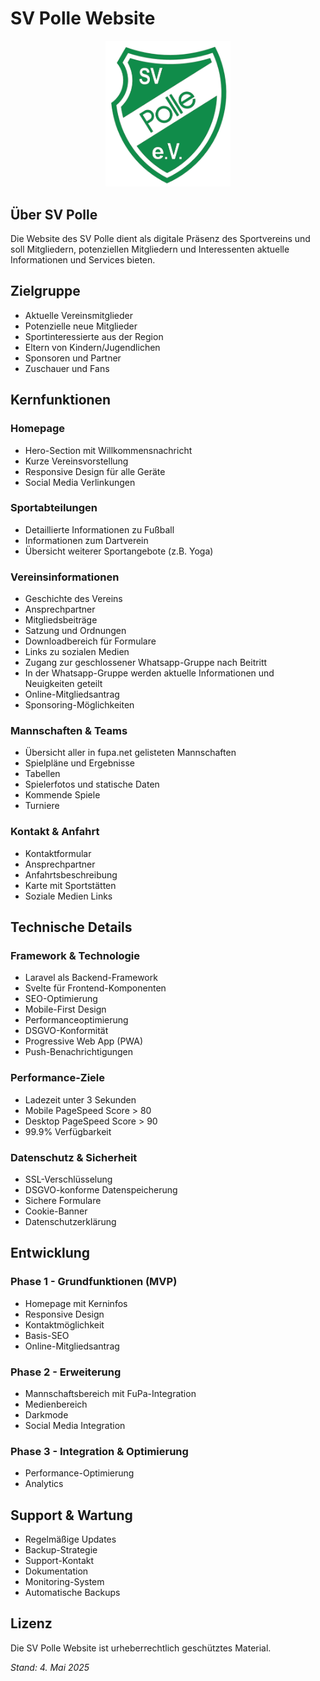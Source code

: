 # SV Polle Website

<p align="center">
<img src="resources/images/SVPolleLogo.png" width="200" alt="SV Polle Logo">
</p>

## Über SV Polle
Die Website des SV Polle dient als digitale Präsenz des Sportvereins und soll Mitgliedern, potenziellen Mitgliedern und Interessenten aktuelle Informationen und Services bieten.

## Zielgruppe
- Aktuelle Vereinsmitglieder
- Potenzielle neue Mitglieder
- Sportinteressierte aus der Region
- Eltern von Kindern/Jugendlichen
- Sponsoren und Partner
- Zuschauer und Fans

## Kernfunktionen

### Homepage
- Hero-Section mit Willkommensnachricht
- Kurze Vereinsvorstellung
- Responsive Design für alle Geräte
- Social Media Verlinkungen

### Sportabteilungen
- Detaillierte Informationen zu Fußball
- Informationen zum Dartverein
- Übersicht weiterer Sportangebote (z.B. Yoga)

### Vereinsinformationen
- Geschichte des Vereins
- Ansprechpartner
- Mitgliedsbeiträge
- Satzung und Ordnungen
- Downloadbereich für Formulare
- Links zu sozialen Medien
- Zugang zur geschlossener Whatsapp-Gruppe nach Beitritt
- In der Whatsapp-Gruppe werden aktuelle Informationen und Neuigkeiten geteilt
- Online-Mitgliedsantrag
- Sponsoring-Möglichkeiten

### Mannschaften & Teams
- Übersicht aller in fupa.net gelisteten Mannschaften
- Spielpläne und Ergebnisse
- Tabellen
- Spielerfotos und statische Daten
- Kommende Spiele
- Turniere

### Kontakt & Anfahrt
- Kontaktformular
- Ansprechpartner
- Anfahrtsbeschreibung
- Karte mit Sportstätten
- Soziale Medien Links

## Technische Details

### Framework & Technologie
- Laravel als Backend-Framework
- Svelte für Frontend-Komponenten
- SEO-Optimierung
- Mobile-First Design
- Performanceoptimierung
- DSGVO-Konformität
- Progressive Web App (PWA)
- Push-Benachrichtigungen

### Performance-Ziele
- Ladezeit unter 3 Sekunden
- Mobile PageSpeed Score > 80
- Desktop PageSpeed Score > 90
- 99.9% Verfügbarkeit

### Datenschutz & Sicherheit
- SSL-Verschlüsselung
- DSGVO-konforme Datenspeicherung
- Sichere Formulare
- Cookie-Banner
- Datenschutzerklärung

## Entwicklung

### Phase 1 - Grundfunktionen (MVP)
- Homepage mit Kerninfos
- Responsive Design
- Kontaktmöglichkeit
- Basis-SEO
- Online-Mitgliedsantrag

### Phase 2 - Erweiterung
- Mannschaftsbereich mit FuPa-Integration
- Medienbereich
- Darkmode
- Social Media Integration

### Phase 3 - Integration & Optimierung
- Performance-Optimierung
- Analytics

## Support & Wartung
- Regelmäßige Updates
- Backup-Strategie
- Support-Kontakt
- Dokumentation
- Monitoring-System
- Automatische Backups

## Lizenz
Die SV Polle Website ist urheberrechtlich geschütztes Material.

*Stand: 4. Mai 2025*
